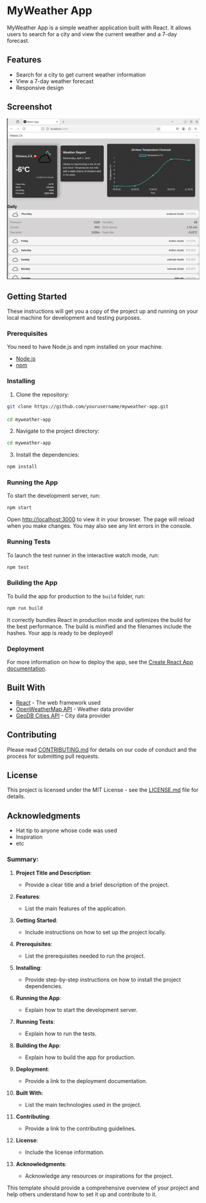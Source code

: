# MyWeather App

MyWeather App is a simple weather application built with React. It allows users to search for a city and view the current weather and a 7-day forecast.

## Features

- Search for a city to get current weather information
- View a 7-day weather forecast
- Responsive design

## Screenshot

![MyWeather App Screenshot](./assets/screenshot.png)

## Getting Started

These instructions will get you a copy of the project up and running on your local machine for development and testing purposes.

### Prerequisites

You need to have Node.js and npm installed on your machine.

- [Node.js](https://nodejs.org/)
- [npm](https://www.npmjs.com/)

### Installing

1. Clone the repository:

```bash
git clone https://github.com/yourusername/myweather-app.git

cd myweather-app
```

2. Navigate to the project directory:

```bash
cd myweather-app
```

3. Install the dependencies:

```bash
npm install
```

### Running the App

To start the development server, run:

```bash
npm start
```

Open [http://localhost:3000](http://localhost:3000) to view it in your browser. The page will reload when you make changes. You may also see any lint errors in the console.

### Running Tests

To launch the test runner in the interactive watch mode, run:

```bash
npm test
```

### Building the App

To build the app for production to the `build` folder, run:

```bash
npm run build
```

It correctly bundles React in production mode and optimizes the build for the best performance. The build is minified and the filenames include the hashes. Your app is ready to be deployed!

### Deployment

For more information on how to deploy the app, see the [Create React App documentation](https://facebook.github.io/create-react-app/docs/deployment).

## Built With

- [React](https://reactjs.org/) - The web framework used
- [OpenWeatherMap API](https://openweathermap.org/api) - Weather data provider
- [GeoDB Cities API](https://rapidapi.com/wirefreethought/api/geodb-cities) - City data provider

## Contributing

Please read [CONTRIBUTING.md](CONTRIBUTING.md) for details on our code of conduct and the process for submitting pull requests.

## License

This project is licensed under the MIT License - see the [LICENSE.md](LICENSE.md) file for details.

## Acknowledgments

- Hat tip to anyone whose code was used
- Inspiration
- etc

### Summary:
1. **Project Title and Description**:
    - Provide a clear title and a brief description of the project.

2. **Features**:
    - List the main features of the application.

3. **Getting Started**:
    - Include instructions on how to set up the project locally.

4. **Prerequisites**:
    - List the prerequisites needed to run the project.

5. **Installing**:
    - Provide step-by-step instructions on how to install the project dependencies.

6. **Running the App**:
    - Explain how to start the development server.

7. **Running Tests**:
    - Explain how to run the tests.

8. **Building the App**:
    - Explain how to build the app for production.

9. **Deployment**:
    - Provide a link to the deployment documentation.

10. **Built With**:
    - List the main technologies used in the project.

11. **Contributing**:
    - Provide a link to the contributing guidelines.

12. **License**:
    - Include the license information.

13. **Acknowledgments**:
    - Acknowledge any resources or inspirations for the project.

This template should provide a comprehensive overview of your project and help others understand how to set it up and contribute to it.
